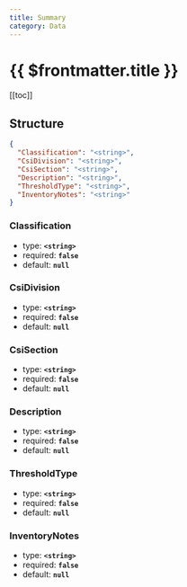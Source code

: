 ```yaml
---
title: Summary
category: Data
---
```


# {{ $frontmatter.title }}

[[toc]]

## Structure

```json
{
  "Classification": "<string>",
  "CsiDivision": "<string>",
  "CsiSection": "<string>",
  "Description": "<string>",
  "ThresholdType": "<string>",
  "InventoryNotes": "<string>"
}
```

### Classification

- type: **`<string>`**
- required: **`false`**
- default: **`null`**

### CsiDivision

- type: **`<string>`**
- required: **`false`**
- default: **`null`**

### CsiSection

- type: **`<string>`**
- required: **`false`**
- default: **`null`**

### Description

- type: **`<string>`**
- required: **`false`**
- default: **`null`**

### ThresholdType

- type: **`<string>`**
- required: **`false`**
- default: **`null`**

### InventoryNotes

- type: **`<string>`**
- required: **`false`**
- default: **`null`**
